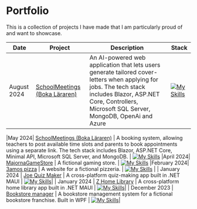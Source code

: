 # Portfolio
This is a collection of projects I have made that I am particularly proud of and want to showcase. 


|Date|Project|Description|Stack|
|--|--|--|--|
|August 2024|[SchoolMeetings (Boka Läraren)](https://github.com/josephRashidMaalouf/OpersonligtBrev/blob/master/README.md) | An AI-powered web application that lets users generate tailored cover-letters when applying for jobs. The tech stack includes Blazor, ASP.NET Core, Controllers, Microsoft SQL Server, MongoDB, OpenAi and Azure | [![My Skills](https://skillicons.dev/icons?i=dotnet,cs,html,bootstrap,mongodb&perline=2)](https://skillicons.dev)

|May 2024| [SchoolMeetings (Boka Läraren)](https://github.com/josephRashidMaalouf/SchoolMeetings/blob/master/README.md) | A booking system, allowing teachers to post available time slots and parents to book appointments using a separate link. The tech stack includes Blazor, ASP.NET Core, Minimal API, Microsoft SQL Server, and MongoDB. | [![My Skills](https://skillicons.dev/icons?i=dotnet,cs,html,bootstrap,mongodb&perline=2)](https://skillicons.dev)
|April 2024| [MajornaGameStore](https://github.com/josephRashidMaalouf/MajornaGameStore) | A fictional gaming store. | [![My Skills](https://skillicons.dev/icons?i=dotnet,cs,html,bootstrap,&perline=2)](https://skillicons.dev)
|February 2024| [3amos pizza](https://github.com/josephRashidMaalouf/3amospizza.github.io) | A website for a fictional pizzeria. | [![My Skills](https://skillicons.dev/icons?i=html,css,js,bootstrap,&perline=2)](https://skillicons.dev) |
| January 2024 | [Joe Quiz Maker](https://github.com/josephRashidMaalouf/JoeQuizMaker) | A cross-platform quiz-making app built in .NET MAUI | [![My Skills](https://skillicons.dev/icons?i=dotnet,cs,mongodb&perline=2)](https://skillicons.dev)|
| January 2024 | [Z Home Library](https://github.com/josephRashidMaalouf/ZHomeLibrary) | A cross-platform home library app built in .NET MAUI | [![My Skills](https://skillicons.dev/icons?i=dotnet,cs,mongodb&perline=2)](https://skillicons.dev)|
| December 2023 | [Bookstore manager](https://github.com/josephRashidMaalouf/BookstoreManager) | A bookstore management system for a fictional bookstore franchise. Built in WPF | [![My Skills](https://skillicons.dev/icons?i=dotnet,cs&perline=2)](https://skillicons.dev)|



